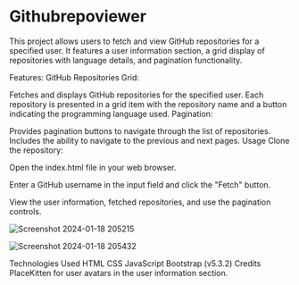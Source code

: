 # Githubrepoviewer
 This project allows users to fetch and view GitHub repositories for a specified user. It features a user information section, a grid display of repositories with language details, and pagination functionality.

Features:
GitHub Repositories Grid:

Fetches and displays GitHub repositories for the specified user.
Each repository is presented in a grid item with the repository name and a button indicating the programming language used.
Pagination:

Provides pagination buttons to navigate through the list of repositories.
Includes the ability to navigate to the previous and next pages.
Usage
Clone the repository:

Open the index.html file in your web browser.

Enter a GitHub username in the input field and click the "Fetch" button.

View the user information, fetched repositories, and use the pagination controls.


![Screenshot 2024-01-18 205215](https://github.com/akankshabhagat/Gitrepoviewer/assets/72538635/3863199d-fb78-4a99-b3ec-3d760e6dc337)

![Screenshot 2024-01-18 205432](https://github.com/akankshabhagat/Gitrepoviewer/assets/72538635/cfdc2f64-5401-49dd-ab63-4d3f3a99bf4a)


Technologies Used
HTML
CSS
JavaScript
Bootstrap (v5.3.2)
Credits
PlaceKitten for user avatars in the user information section.
